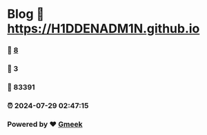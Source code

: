 # Blog :link: https://H1DDENADM1N.github.io 
### :page_facing_up: [8](https://H1DDENADM1N.github.io/tag.html) 
### :speech_balloon: 3 
### :hibiscus: 83391 
### :alarm_clock: 2024-07-29 02:47:15 
### Powered by :heart: [Gmeek](https://github.com/Meekdai/Gmeek)
